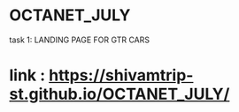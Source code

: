 # OCTANET_JULY

task 1: LANDING PAGE FOR GTR CARS


# link : https://shivamtrip-st.github.io/OCTANET_JULY/
